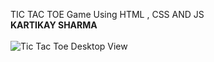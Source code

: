TIC TAC TOE Game Using HTML , CSS AND JS 
</br>
**KARTIKAY SHARMA** 
</br>
</br>
![Tic Tac Toe Desktop View](https://github.com/Kartikay7124/Tic-Tac-Toe-Game/assets/102504679/0fd7d7e3-5d0e-4025-9d02-d52f52156e0e)
